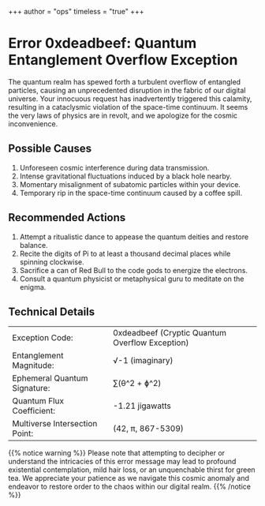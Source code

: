 +++
author = "ops"
timeless = "true"
+++
<h1 style="color: var(--base08)"> Error 0xdeadbeef: Quantum Entanglement Overflow Exception</h1>

The quantum realm has spewed forth a turbulent overflow of entangled particles, causing an unprecedented disruption in the fabric of our digital universe. Your innocuous request has inadvertently triggered this calamity, resulting in a cataclysmic violation of the space-time continuum. It seems the very laws of physics are in revolt, and we apologize for the cosmic inconvenience.

## Possible Causes
1. Unforeseen cosmic interference during data transmission.
2. Intense gravitational fluctuations induced by a black hole nearby.
3. Momentary misalignment of subatomic particles within your device.
4. Temporary rip in the space-time continuum caused by a coffee spill.

## Recommended Actions
1. Attempt a ritualistic dance to appease the quantum deities and restore balance.
2. Recite the digits of Pi to at least a thousand decimal places while spinning clockwise.
3. Sacrifice a can of Red Bull to the code gods to energize the electrons.
4. Consult a quantum physicist or metaphysical guru to meditate on the enigma.

## Technical Details
|               |              |
| ------------- | ------------ |
| Exception Code: | 0xdeadbeef (Cryptic Quantum Overflow Exception) |
| Entanglement Magnitude: | √-1 (imaginary) |
| Ephemeral Quantum Signature: |  ∑(θ^2 + ɸ^2) |
| Quantum Flux Coefficient: | -1.21 jigawatts |
| Multiverse Intersection Point: | (42, π, 867-5309) |

{{% notice warning %}}
Please note that attempting to decipher or understand the intricacies of this error message may lead to profound existential contemplation, mild hair loss, or an unquenchable thirst for green tea. We appreciate your patience as we navigate this cosmic anomaly and endeavor to restore order to the chaos within our digital realm.
{{% /notice %}}